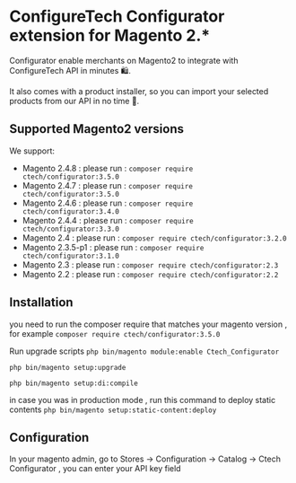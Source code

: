 # ConfigureTech Configurator extension for Magento 2.\*

Configurator enable merchants on Magento2 to integrate with ConfigureTech API in minutes 🛍️.

It also comes with a product installer, so you can import your selected products from our API in no time 🚀.

## Supported Magento2 versions

We support:

- Magento 2.4.8 : please run : `composer require ctech/configurator:3.5.0`
- Magento 2.4.7 : please run : `composer require ctech/configurator:3.5.0`
- Magento 2.4.6 : please run : `composer require ctech/configurator:3.4.0`
- Magento 2.4.4 : please run : `composer require ctech/configurator:3.3.0`
- Magento 2.4 : please run : `composer require ctech/configurator:3.2.0`
- Magento 2.3.5-p1 : please run : `composer require ctech/configurator:3.1.0`
- Magento 2.3 : please run : `composer require ctech/configurator:2.3`
- Magento 2.2 : please run : `composer require ctech/configurator:2.2`

## Installation

you need to run the composer require that matches your magento version , for example
`composer require ctech/configurator:3.5.0`

Run upgrade scripts
`php bin/magento module:enable Ctech_Configurator`

`php bin/magento setup:upgrade`

`php bin/magento setup:di:compile`

in case you was in production mode , run this command to deploy static contents
`php bin/magento setup:static-content:deploy`

## Configuration

In your magento admin, go to Stores -> Configuration -> Catalog -> Ctech Configurator , you can enter your API key field
